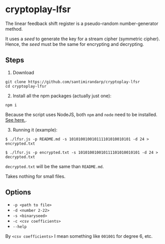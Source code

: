 # cryptoplay-lfsr

The linear feedback shift register is a pseudo-random number-generator method. 

It uses a _seed_ to generate the key for a stream cipher (symmetric cipher). Hence, the _seed_ must be the same for encrypting and decrypting.

## Steps
1. Download
```
git clone https://github.com/santimirandarp/cryptoplay-lfsr
cd cryptoplay-lfsr
```
2. Install all the npm packages (actually just one):
```
npm i
```
Because the script uses NodeJS, both `npm` and `node` need to be installed. [See
here.](https://nodejs.org/en/download/).

3. Running it (example):
```
$ ./lfsr.js -p README.md -s 101010010010111101010010101 -d 24 > encrypted.txt

$ ./lfsr.js -p encrypted.txt -s 101010010010111101010010101 -d 24 > decrypted.txt
```

`decrypted.txt` will be the same than `README.md`. 


Takes nothing for small files.

## Options

* `-p <path to file>`
* `-d <number 2-22>`
* `-s <binaryseed>`
* `-c <csv coefficients>`
* `--help`

By `<csv coefficients>` I mean something like `001001` for degree 6, etc.
